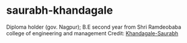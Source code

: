 # saurabh-khandagale
Diploma holder (gov. Nagpur); B.E second year from Shri Ramdeobaba college of engineering and management
Credit: [Khandagale-Saurabh](https://github.com/Khandagale-Saurabh)
